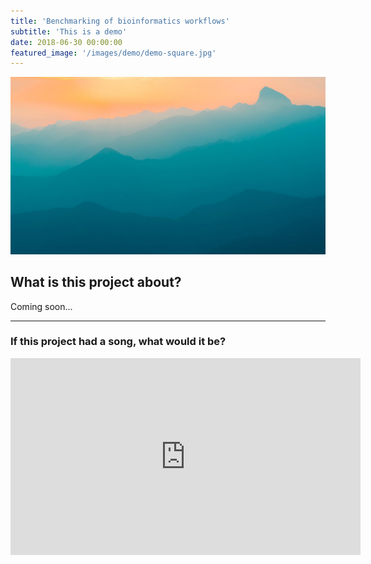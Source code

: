 ```yaml
---
title: 'Benchmarking of bioinformatics workflows'
subtitle: 'This is a demo'
date: 2018-06-30 00:00:00
featured_image: '/images/demo/demo-square.jpg'
---
```


![](/images/demo/demo-landscape.jpg)

## What is this project about?

Coming soon...

---

### If this project had a song, what would it be?

<iframe width="560" height="315" src="https://www.youtube.com/embed/Y7JG63IuaWs" frameborder="0" allow="accelerometer; autoplay; clipboard-write; encrypted-media; gyroscope; picture-in-picture" allowfullscreen></iframe>
